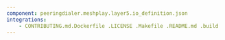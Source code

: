 ```yaml
---
component: peeringdialer.meshplay.layer5.io_definition.json
integrations:
    - CONTRIBUTING.md.Dockerfile .LICENSE .Makefile .README.md .build .consul .go.mod .go.sum .helpers .internal .main.go .output .peeringdialer.meshplay.layer5.io_definition.json.md .templates .tests
---
```

